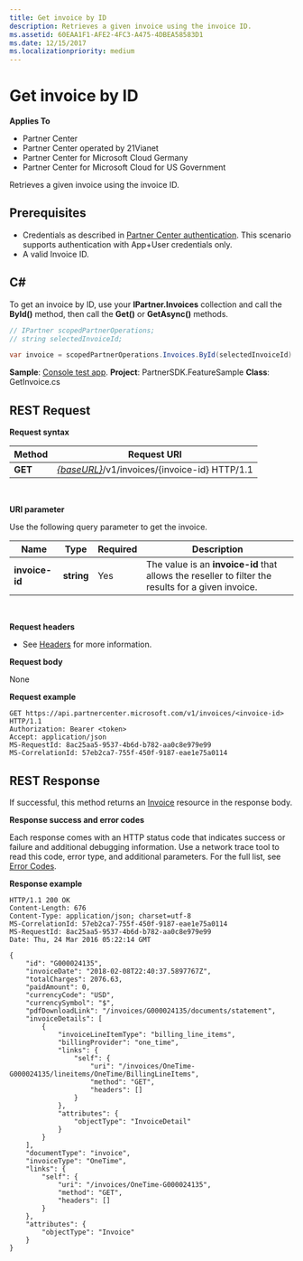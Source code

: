 ```yaml
---
title: Get invoice by ID
description: Retrieves a given invoice using the invoice ID.
ms.assetid: 60EAA1F1-AFE2-4FC3-A475-4DBEA58583D1
ms.date: 12/15/2017
ms.localizationpriority: medium
---
```


# Get invoice by ID

**Applies To**

-   Partner Center
-   Partner Center operated by 21Vianet
-   Partner Center for Microsoft Cloud Germany
-   Partner Center for Microsoft Cloud for US Government

Retrieves a given invoice using the invoice ID.

## <span id="Prerequisites"></span><span id="prerequisites"></span><span id="PREREQUISITES"></span>Prerequisites


-   Credentials as described in [Partner Center authentication](partner-center-authentication.md). This scenario supports authentication with App+User credentials only.
-   A valid Invoice ID.

## <span id="C_"></span><span id="c_"></span>C#


To get an invoice by ID, use your **IPartner.Invoices** collection and call the **ById()** method, then call the **Get()** or **GetAsync()** methods.

``` csharp
// IPartner scopedPartnerOperations;
// string selectedInvoiceId;

var invoice = scopedPartnerOperations.Invoices.ById(selectedInvoiceId).Get();
```

**Sample**: [Console test app](console-test-app.md). **Project**: PartnerSDK.FeatureSample **Class**: GetInvoice.cs

## <span id="Request"></span><span id="request"></span><span id="REQUEST"></span>REST Request

**Request syntax**

| Method  | Request URI                                                                   |
|---------|-------------------------------------------------------------------------------|
| **GET** | [*{baseURL}*](partner-center-rest-urls.md)/v1/invoices/{invoice-id} HTTP/1.1 |

 

**URI parameter**

Use the following query parameter to get the invoice.

| Name           | Type       | Required | Description                                                                                        |
|----------------|------------|----------|----------------------------------------------------------------------------------------------------|
| **invoice-id** | **string** | Yes      | The value is an **invoice-id** that allows the reseller to filter the results for a given invoice. |

 

**Request headers**

-   See [Headers](headers.md) for more information.

**Request body**

None

**Request example**

```http
GET https://api.partnercenter.microsoft.com/v1/invoices/<invoice-id> HTTP/1.1
Authorization: Bearer <token>
Accept: application/json
MS-RequestId: 8ac25aa5-9537-4b6d-b782-aa0c8e979e99
MS-CorrelationId: 57eb2ca7-755f-450f-9187-eae1e75a0114
```

## <span id="Response"></span><span id="response"></span><span id="RESPONSE"></span>REST Response


If successful, this method returns an [Invoice](invoice.md#invoice) resource in the response body.

**Response success and error codes**

Each response comes with an HTTP status code that indicates success or failure and additional debugging information. Use a network trace tool to read this code, error type, and additional parameters. For the full list, see [Error Codes](error-codes.md).

**Response example**

```http
HTTP/1.1 200 OK
Content-Length: 676
Content-Type: application/json; charset=utf-8
MS-CorrelationId: 57eb2ca7-755f-450f-9187-eae1e75a0114
MS-RequestId: 8ac25aa5-9537-4b6d-b782-aa0c8e979e99
Date: Thu, 24 Mar 2016 05:22:14 GMT

{
    "id": "G000024135",
    "invoiceDate": "2018-02-08T22:40:37.5897767Z",
    "totalCharges": 2076.63,
    "paidAmount": 0,
    "currencyCode": "USD",
    "currencySymbol": "$",
    "pdfDownloadLink": "/invoices/G000024135/documents/statement",
    "invoiceDetails": [
        {
            "invoiceLineItemType": "billing_line_items",
            "billingProvider": "one_time",
            "links": {
                "self": {
                    "uri": "/invoices/OneTime-G000024135/lineitems/OneTime/BillingLineItems",
                    "method": "GET",
                    "headers": []
                }
            },
            "attributes": {
                "objectType": "InvoiceDetail"
            }
        }
    ],
    "documentType": "invoice",
    "invoiceType": "OneTime",
    "links": {
        "self": {
            "uri": "/invoices/OneTime-G000024135",
            "method": "GET",
            "headers": []
        }
    },
    "attributes": {
        "objectType": "Invoice"
    }
}
```